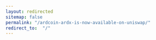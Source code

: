 ```yaml
---
layout: redirected
sitemap: false
permalink: "/ardcoin-ardx-is-now-available-on-uniswap/"
redirect_to:  "/"
---
```

